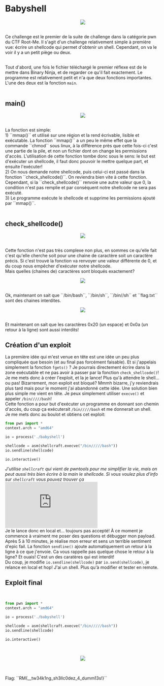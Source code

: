 # Babyshell

<p align="center">
<img src="https://cdn.discordapp.com/attachments/693164567307616310/1033811198585614416/unknown.png">
</p>

<br>
Ce challenge est le premier de la suite de challenge dans la catégorie pwn du CTF Root-Me. Il s'agit d'un challenge relativement simple à première vue: 
écrire un shellcode qui permet d'obtenir un shell. Cependant, on va le voir il y a un petit piège ou deux.
<br><br>

Tout d'abord, une fois le fichier téléchargé le premier réflexe est de le mettre dans Binary Ninja, et de regarder ce qu'il fait exactement. 
Le programme est relativement petit et n'a que deux fonctions importantes. 
L'une des deux est la fonction ``main``.<br><br>

## main()

<p align="center">
<img src="https://cdn.discordapp.com/attachments/693164567307616310/1033812795654930524/unknown.png">
</p>
<br>
La fonction est simple: <br>
1) ``mmap()`` et utilisé sur une région et la rend écrivable, lisible et exécutable. La fonction ``mmap()`` a un peu le même effet que la commande ``chmod`` 
sous linux, à la différence près que cette fois-ci c'est une partie de la pile, et non un fichier dont on change les permissions d'accès.
L'utilisation de cette fonction tombe donc sous le sens: le but est d'exécuter un shellcode, il faut donc pouvoir le mettre quelque part, et ensuite l'exécuter!<br>
2) On nous demande notre shellcode, puis celui-ci est passé dans la fonction ``check_shellcode()``. On reviendra bien vite à cette fonction. Cependant, si 
la ``check_shellcode()`` renvoie une autre valeur que 0, la condition n'est pas remplie et par conséquent notre shellcode ne sera pas exécuté.<br>
3) Le programme exécute le shellcode et supprime les permissions ajouté par ``mmap()``.
<br><br>

## check_shellcode()

<p align="center">
<img src="https://cdn.discordapp.com/attachments/693164567307616310/1033816015643103405/unknown.png">
</p>
<br>
Cette fonction n'est pas très complexe non plus, en sommes ce qu'elle fait c'est qu'elle cherche soit pour une chaine de caractère soit un caractère précis.
Si c'est trouvé la fonction va renvoyer une valeur différente de 0, et du coup nous empêcher d'exécuter notre shellcode.<br>
Mais quelles (chaines de) caractères sont bloqués exactement?<br>

<p align="center">
<img src="https://cdn.discordapp.com/attachments/693164567307616310/1033818189156585534/unknown.png">
</p>
<br>
Ok, maintenant on sait que ``/bin/bash``, ``/bin/sh``, ``/bin//sh`` et ``flag.txt`` sont des chaines interdites. 
<br>
<p align="center">
<img src="https://cdn.discordapp.com/attachments/693164567307616310/1033818900451831878/unknown.png">
</p>
<br>
Et maintenant on sait que les caractères 0x20 (un espace) et 0x0a (un retour à la ligne) sont aussi interdits!

## Création d'un exploit
La première idée qui m'est venue en tête est une idée un peu plus compliquée que besoin (et au final pas forcément faisable). Et si j'appelais simplement la fonction ``fgets()`` ? Je pourrais directement écrire dans la zone exécutable et ne pas avoir à passer par la fonction ``check_shellcode()``! <br>
Je me mets donc à créer l'exploit, et la je lance! Plus qu'à attendre le shell... ou pas! Bizarrement, mon exploit est bloqué? Mmmh bizarre, j'y reviendrais plus tard mais pour le moment j'ai abandonné cette idée. Une solution bien plus simple me vient en tête. Je peux simplement utiliser ``execve()`` et appeler ``/bin/////bash``!<br>
Cette fonction a pour but d'exécuter un programme en donnant son chemin d'accès, du coup ça exécuterait ``/bin/////bash`` et me donnerait un shell.<br>
Je me mets donc au boulot et obtiens cet exploit:<br>

```py
from pwn import *
context.arch = "amd64"

io = process('./babyshell')

shellcode = asm(shellcraft.execve("/bin/////bash"))
io.sendline(shellcode)

io.interactive()

```
*J'utilise ``shellcraft`` qui vient de pwntools pour me simplifier la vie, mais on peut aussi très bien écrire à la main le shellcode. Si vous voulez plus d'info sur ``shellcraft`` vous pouvez trouver ça ![ici](https://docs.pwntools.com/en/stable/shellcraft.html)*
<br>
Je le lance donc en local et... toujours pas accepté! À ce moment je commence à vraiment me poser des questions et débugger mon payload. Après 5 à 10 minutes, je réalise mon erreur et sens un terrible sentiment d'epic fail. La fonction ``sendline()`` ajoute automatiquement un retour à la ligne à ce que j'envoie. Ca vous rappelle pas quelque chose le retour à la ligne? Et ouais! C'est un des caratères qui est interdit!<br>
Du coup, je modifie ``io.sendline(shellcode)`` par ``io.send(shellcode)``, je relance en local et hop! J'ai un shell. Plus qu'à modifier et tester en remote.<br>

## Exploit final
<br>

```py
from pwn import *
context.arch = "amd64"

io = process('./babyshell')

shellcode = asm(shellcraft.execve("/bin/////bash"))
io.sendline(shellcode)

io.interactive()
```

<br>
<p align="center">
<img src="https://cdn.discordapp.com/attachments/693164567307616310/1033822138844598322/unknown.png">
</p>
<br>
<br>
Flag: ``RM{__tw34k1ng_sh3llc0dez_4_dumm13s!}``
